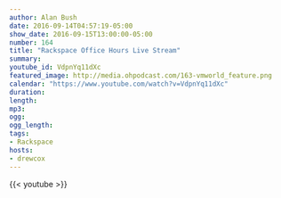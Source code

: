 ```yaml
---
author: Alan Bush
date: 2016-09-14T04:57:19-05:00
show_date: 2016-09-15T13:00:00-05:00
number: 164
title: "Rackspace Office Hours Live Stream"
summary:
youtube_id: VdpnYq11dXc
featured_image: http://media.ohpodcast.com/163-vmworld_feature.png
calendar: "https://www.youtube.com/watch?v=VdpnYq11dXc"
duration:
length:
mp3:
ogg:
ogg_length:
tags:
- Rackspace
hosts:
- drewcox
---
```



<!--more-->

{{< youtube >}}
